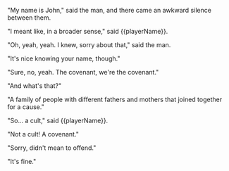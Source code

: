 "My name is John," said the man, and there came an awkward silence between them.

"I meant like, in a broader sense," said {{playerName}}.

"Oh, yeah, yeah. I knew, sorry about that," said the man.

"It's nice knowing your name, though."

"Sure, no, yeah. The covenant, we're the covenant."

"And what's that?"

"A family of people with different fathers and mothers that joined together for a cause."

"So... a cult," said {{playerName}}.

"Not a cult! A covenant."

"Sorry, didn't mean to offend."

"It's fine."
